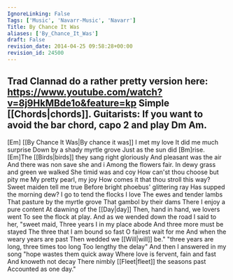 ```yaml
---
IgnoreLinking: False
Tags: ['Music', 'Navarr-Music', 'Navarr']
Title: By Chance It Was
aliases: ['By_Chance_It_Was']
draft: False
revision_date: 2014-04-25 09:58:28+00:00
revision_id: 24500
---
```


Trad
Clannad do a rather pretty version here: https://www.youtube.com/watch?v=8j9HkMBde1o&feature=kp
Simple [[Chords|chords]].  Guitarists: If you want to avoid the bar chord, capo 2 and play Dm Am.
-------------------
[Em] [[By Chance It Was|By chance it was]] I met my love 
It did me much surprise 
Down by a shady myrtle grove 
Just as the sun did [Bm]rise. 
[Em]The [[Birds|birds]] they sang right gloriously 
And pleasant was the air 
And there was non save she and i 
Among the flowers fair. 
In dewy grass and green we walked 
She timid was and coy 
How can'st thou choose but pity me 
My pretty pearl, my joy 
How comes it that thou stroll this way? 
Sweet maiden tell me true 
Before bright phoebus' glittering ray 
Has supped the morning dew? 
I go to tend the flocks I love 
The ewes and tender lambs 
That pasture by the myrtle grove 
That gambol by their dams 
There I enjoy a pure content 
At dawning of the [[Day|day]] 
Then, hand in hand, we lovers went 
To see the flock at play. 
And as we wended down the road 
I said to her, "sweet maid, 
Three years I in my place abode 
And three more must be stayed 
The three that I am bound so fast 
O fairest wait for me 
And when the weary years are past 
Then wedded we [[Will|will]] be." 
"three years are long, three times too long 
Too lengthy the delay" 
And then I answered in my song 
"hope wastes them quick away 
Where love is fervent, fain and fast 
And knoweth not decay 
There nimbly [[Fleet|fleet]] the seasons past 
Accounted as one day."